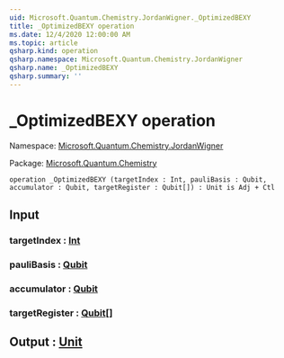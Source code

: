 ```yaml
---
uid: Microsoft.Quantum.Chemistry.JordanWigner._OptimizedBEXY
title: _OptimizedBEXY operation
ms.date: 12/4/2020 12:00:00 AM
ms.topic: article
qsharp.kind: operation
qsharp.namespace: Microsoft.Quantum.Chemistry.JordanWigner
qsharp.name: _OptimizedBEXY
qsharp.summary: ''
---
```


# _OptimizedBEXY operation

Namespace: [Microsoft.Quantum.Chemistry.JordanWigner](xref:Microsoft.Quantum.Chemistry.JordanWigner)

Package: [Microsoft.Quantum.Chemistry](https://nuget.org/packages/Microsoft.Quantum.Chemistry)




```qsharp
operation _OptimizedBEXY (targetIndex : Int, pauliBasis : Qubit, accumulator : Qubit, targetRegister : Qubit[]) : Unit is Adj + Ctl
```


## Input

### targetIndex : [Int](xref:microsoft.quantum.lang-ref.int)




### pauliBasis : [Qubit](xref:microsoft.quantum.lang-ref.qubit)




### accumulator : [Qubit](xref:microsoft.quantum.lang-ref.qubit)




### targetRegister : [Qubit](xref:microsoft.quantum.lang-ref.qubit)[]





## Output : [Unit](xref:microsoft.quantum.lang-ref.unit)

